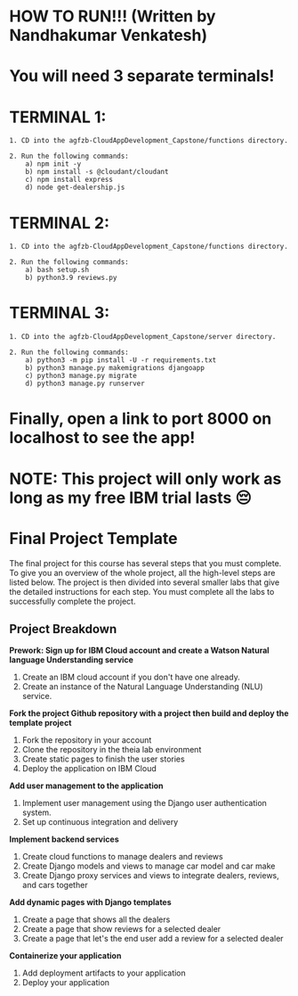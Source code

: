 # HOW TO RUN!!! (Written by Nandhakumar Venkatesh)

# You will need 3 separate terminals!

# TERMINAL 1:
    1. CD into the agfzb-CloudAppDevelopment_Capstone/functions directory.

    2. Run the following commands:
        a) npm init -y
        b) npm install -s @cloudant/cloudant
        c) npm install express
        d) node get-dealership.js

# TERMINAL 2:
    1. CD into the agfzb-CloudAppDevelopment_Capstone/functions directory.

    2. Run the following commands:
        a) bash setup.sh
        b) python3.9 reviews.py

# TERMINAL 3:
    1. CD into the agfzb-CloudAppDevelopment_Capstone/server directory.
    
    2. Run the following commands:
        a) python3 -m pip install -U -r requirements.txt
        b) python3 manage.py makemigrations djangoapp
        c) python3 manage.py migrate
        d) python3 manage.py runserver

# Finally, open a link to port 8000 on localhost to see the app!
# NOTE: This project will only work as long as my free IBM trial lasts 😔

# Final Project Template

The final project for this course has several steps that you must complete. 
To give you an overview of the whole project, all the high-level steps are listed below. 
The project is then divided into several smaller labs that give the detailed instructions for each step. 
You must complete all the labs to successfully complete the project.

## Project Breakdown

**Prework: Sign up for IBM Cloud account and create a Watson Natural language Understanding service**
1. Create an IBM cloud account if you don't have one already.
2. Create an instance of the Natural Language Understanding (NLU) service.

**Fork the project Github repository with a project then build and deploy the template project**
1. Fork the repository in your account
2. Clone the repository in the theia lab environment
3. Create static pages to finish the user stories
4. Deploy the application on IBM Cloud

**Add user management to the application**
1. Implement user management using the Django user authentication system.
2. Set up continuous integration and delivery

**Implement backend services**
1. Create cloud functions to manage dealers and reviews
2. Create Django models and views to manage car model and car make
3. Create Django proxy services and views to integrate dealers, reviews, and cars together
 
**Add dynamic pages with Django templates**
1. Create a page that shows all the dealers
2. Create a page that show reviews for a selected dealer
3. Create a page that let's the end user add a review for a selected dealer

**Containerize your application**
1. Add deployment artifacts to your application
2. Deploy your application
